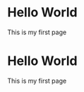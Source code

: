 <!DOCTYPE html>
<html>
<body>

<h1>Hello World</h1>

<p>This is my first page </p>

</body>
</html>



<!DOCTYPE html>
<html>
<body>

<h1>Hello World</h1>

<p>This is my first page </p>

</body>
</html>





    

    

